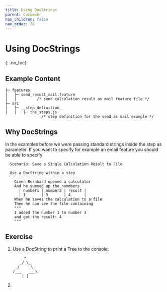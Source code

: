 ```yaml
---
title: Using DocStrings
parent: Cucumber
has_children: false
nav_order: 70
---
```


# Using DocStrings
{: .no_toc}

## Example Content

```text
├─ features
|   ├─ send_result_mail.feature
|   |         /* send calculation result as mail feature file */
├─ src
|   ├─ __step_definition__
|   |   ├─ the_steps.js
                /* step definition for the send as mail example */
```

## Why DocStrings

In the examples before we were passing standard strings inside the step as parameter.
If you want to specify for example an email feature you should be able to specify 

````gherkin
  Scenario: Save a Single Calculation Result to File

  Use a DocString within a step.

    Given Bernhard opened a calculator
    And he summed up the nummbers
      | number1 | number2 | result |
      | 1       | 3       | 4      |
    When he saves the calculation to a file
    Then he can see the file containing
    """
    I added the number 1 to number 3
    and got the result: 4
    """
````

## Exercise

1. Use a DocString to print a Tree to the console:

    ````text
         *
       _/ \_
     _/     \_
    /___   ___\
        | |
    ````

1. 